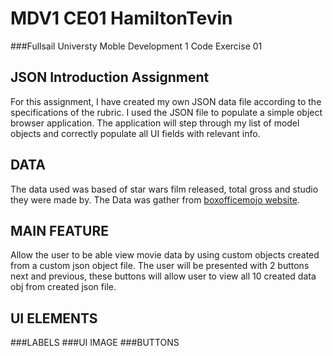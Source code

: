 # MDV1 CE01 HamiltonTevin
###Fullsail Universty Moble Development 1 Code Exercise 01

JSON Introduction Assignment
-----------------

For this assignment, I have created my own JSON data file according to the specifications of the rubric.
I used the JSON file to populate a simple object browser application. The application will step through my list of model objects and correctly populate all UI fields with relevant info.

DATA
-----------------
The data used was based of star wars film released, total gross and studio they were made by. The Data was gather from [boxofficemojo website](https://www.boxofficemojo.com). 

MAIN FEATURE
------------------
Allow the user to be able view movie data by using custom objects created from a custom json object file. The user will be presented with 2 buttons next and previous, these buttons will allow user to view all 10 created data obj from created json file.

UI ELEMENTS
-----------------
###LABELS
###UI IMAGE 
###BUTTONS
###
